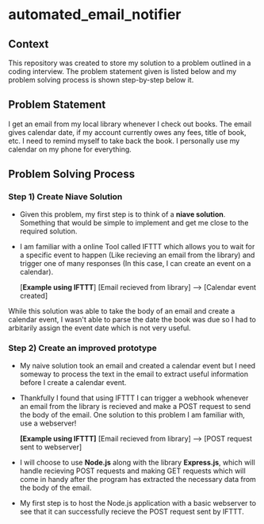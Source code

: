 # automated_email_notifier

## Context
This repository was created to store my solution to a problem outlined in a coding interview. The problem statement given is listed below and my problem solving process is shown step-by-step below it.

## Problem Statement 
I get an email from my local library whenever I check out books. The email gives calendar date, if my account currently owes any fees, title of book, etc. I need to remind myself to take back the book. I personally use my calendar on my phone for everything. 

## Problem Solving Process
### Step 1) Create Niave Solution

* Given this problem, my first step is to think of a **niave solution**. Something that would be simple to implement and get me close to the required solution.

* I am familiar with a online Tool called IFTTT which allows you to wait for a specific event to happen (Like recieving an email from the library) and trigger one of many responses (In this case, I can create an event on a calendar). 

  [**Example using IFTTT**]  [Email recieved from library] --> [Calendar event created]
  
While this solution was able to take the body of an email and create a calendar event, I wasn't able to parse the date the book was due so I had to arbitarily assign the event date which is not very useful.

### Step 2) Create an improved prototype

* My naive solution took an email and created a calendar event but I need someway to process the text in the email to extract useful information before I create a calendar event. 

* Thankfully I found that using IFTTT I can trigger a webhook whenever an email from the library is recieved and make a POST request to send the body of the email. One solution to this problem I am familiar with, use a webserver!
  
   **[Example using IFTTT]**  [Email recieved from library] --> [POST request sent to webserver] 

* I will choose to use **Node.js** along with the library **Express.js**, which will handle recieving POST requests and making GET requests which will come in handy after the program has extracted the necessary data from the body of the email.

* My first step is to host the Node.js application with a basic webserver to see that it can successfully recieve the POST request sent by IFTTT.


